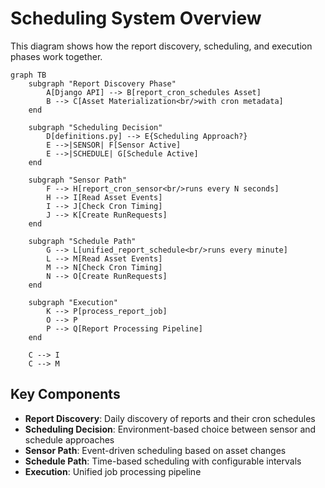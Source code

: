 # Scheduling System Overview

This diagram shows how the report discovery, scheduling, and execution phases work together.

```mermaid
graph TB
    subgraph "Report Discovery Phase"
        A[Django API] --> B[report_cron_schedules Asset]
        B --> C[Asset Materialization<br/>with cron metadata]
    end
    
    subgraph "Scheduling Decision"
        D[definitions.py] --> E{Scheduling Approach?}
        E -->|SENSOR| F[Sensor Active]
        E -->|SCHEDULE| G[Schedule Active]
    end
    
    subgraph "Sensor Path"
        F --> H[report_cron_sensor<br/>runs every N seconds]
        H --> I[Read Asset Events]
        I --> J[Check Cron Timing]
        J --> K[Create RunRequests]
    end
    
    subgraph "Schedule Path"
        G --> L[unified_report_schedule<br/>runs every minute]
        L --> M[Read Asset Events]
        M --> N[Check Cron Timing]
        N --> O[Create RunRequests]
    end
    
    subgraph "Execution"
        K --> P[process_report_job]
        O --> P
        P --> Q[Report Processing Pipeline]
    end
    
    C --> I
    C --> M
```

## Key Components

- **Report Discovery**: Daily discovery of reports and their cron schedules
- **Scheduling Decision**: Environment-based choice between sensor and schedule approaches
- **Sensor Path**: Event-driven scheduling based on asset changes
- **Schedule Path**: Time-based scheduling with configurable intervals
- **Execution**: Unified job processing pipeline 